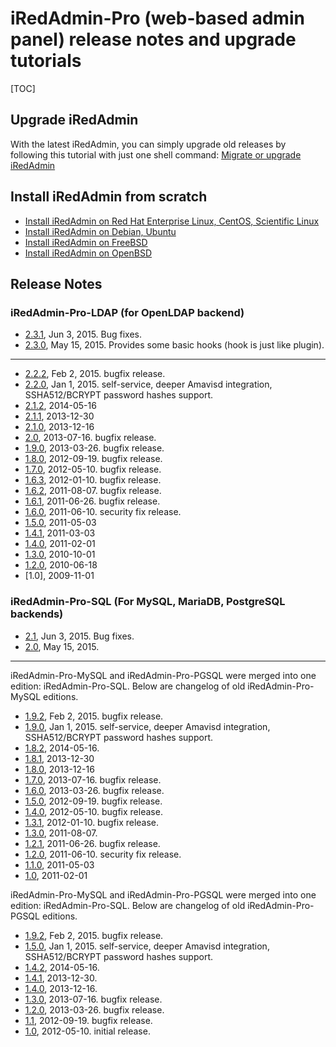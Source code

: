 # iRedAdmin-Pro (web-based admin panel) release notes and upgrade tutorials

[TOC]

## Upgrade iRedAdmin

With the latest iRedAdmin, you can simply upgrade old releases by following
this tutorial with just one shell command:
[Migrate or upgrade iRedAdmin](./migrate.or.upgrade.iredadmin.html)

## Install iRedAdmin from scratch

* [Install iRedAdmin on Red Hat Enterprise Linux, CentOS, Scientific Linux](./install.iredadmin.on.rhel.html)
* [Install iRedAdmin on Debian, Ubuntu](./install.iredadmin.on.debian.html)
* [Install iRedAdmin on FreeBSD](./install.iredadmin.on.freebsd.html)
* [Install iRedAdmin on OpenBSD](./install.iredadmin.on.openbsd.html)

## Release Notes

### iRedAdmin-Pro-LDAP (for OpenLDAP backend)

* [2.3.1](http://www.iredmail.org/forum/topic9281.html), Jun 3, 2015. Bug fixes.
* [2.3.0](http://www.iredmail.org/forum/topic9145.html), May 15, 2015. Provides some basic hooks (hook is just like plugin).

----

* [2.2.2](http://www.iredmail.org/forum/topic8635.html), Feb 2, 2015. bugfix release.
* [2.2.0](http://www.iredmail.org/forum/topic8447.html), Jan 1, 2015. self-service, deeper Amavisd integration, SSHA512/BCRYPT password hashes support.
* [2.1.2](http://www.iredmail.org/forum/topic6925-news-announcements-bug-fixes-iredadminproldap212-has-been-released.html), 2014-05-16
* [2.1.1](http://www.iredmail.org/forum/topic5911.html), 2013-12-30
* [2.1.0](http://www.iredmail.org/forum/topic5832-news-announcements-bug-fixes-iredadminproldap21-has-been-released.html), 2013-12-16
* [2.0](http://www.iredmail.org/forum/topic5168-news-announcements-bug-fixes-iredadminproldap20-has-been-released.html), 2013-07-16. bugfix release.
* [1.9.0](http://www.iredmail.org/forum/topic4647-news-announcements-bug-fixes-iredadminproldap190-has-been-released.html), 2013-03-26. bugfix release.
* [1.8.0](http://www.iredmail.org/forum/topic3919-news-announcements-bug-fixes-iredadminproldap180-has-been-released.html), 2012-09-19. bugfix release.
* [1.7.0](http://www.iredmail.org/forum/topic3369-news-announcements-bug-fixes-iredadminproldap172-has-been-released.html), 2012-05-10. bugfix release.
* [1.6.3](http://www.iredmail.org/wiki/index.php?title=Release.Notes/iRedAdmin-Pro/LDAP/1.6.3), 2012-01-10. bugfix release.
* [1.6.2](http://www.iredmail.org/wiki/index.php?title=Release.Notes/iRedAdmin-Pro/LDAP/1.6.2), 2011-08-07. bugfix release.
* [1.6.1](http://www.iredmail.org/wiki/index.php?title=Release.Notes/iRedAdmin-Pro/LDAP/1.6.1), 2011-06-26. bugfix release.
* [1.6.0](http://www.iredmail.org/wiki/index.php?title=Release.Notes/iRedAdmin-Pro/LDAP/1.6.0), 2011-06-10. security fix release.
* [1.5.0](http://www.iredmail.org/wiki/index.php?title=Release.Notes/iRedAdmin-Pro/LDAP/1.5.0), 2011-05-03
* [1.4.1](http://www.iredmail.org/wiki/index.php?title=Release.Notes/iRedAdmin-Pro/LDAP/1.4.1), 2011-03-03
* [1.4.0](http://www.iredmail.org/wiki/index.php?title=Release.Notes/iRedAdmin-Pro/LDAP/1.4.0), 2011-02-01
* [1.3.0](http://www.iredmail.org/wiki/index.php?title=Release.Notes/iRedAdmin-Pro/LDAP/1.3.0), 2010-10-01
* [1.2.0](http://www.iredmail.org/wiki/index.php?title=Release.Notes/iRedAdmin-Pro/LDAP/1.2.0), 2010-06-18
* [1.0], 2009-11-01

### iRedAdmin-Pro-SQL (For MySQL, MariaDB, PostgreSQL backends)

* [2.1](http://www.iredmail.org/forum/topic9282.html), Jun 3, 2015. Bug fixes.
* [2.0](http://www.iredmail.org/forum/topic9146.html), May 15, 2015.

----

iRedAdmin-Pro-MySQL and iRedAdmin-Pro-PGSQL were merged into one edition:
iRedAdmin-Pro-SQL. Below are changelog of old iRedAdmin-Pro-MySQL editions.

* [1.9.2](http://www.iredmail.org/forum/topic8636.html), Feb 2, 2015. bugfix release.
* [1.9.0](http://www.iredmail.org/forum/topic8448.html), Jan 1, 2015. self-service, deeper Amavisd integration, SSHA512/BCRYPT password hashes support.
* [1.8.2](http://www.iredmail.org/forum/topic6924.html), 2014-05-16.
* [1.8.1](http://www.iredmail.org/forum/topic5912.html), 2013-12-30
* [1.8.0](http://www.iredmail.org/forum/topic5834.html), 2013-12-16
* [1.7.0](http://www.iredmail.org/forum/topic5169.html), 2013-07-16. bugfix release.
* [1.6.0](http://www.iredmail.org/forum/topic4649.html), 2013-03-26. bugfix release.
* [1.5.0](http://www.iredmail.org/forum/topic3920.html), 2012-09-19. bugfix release.
* [1.4.0](http://www.iredmail.org/forum/topic3370.html), 2012-05-10. bugfix release.
* [1.3.1](http://www.iredmail.org/wiki/index.php?title=Release.Notes/iRedAdmin-Pro/MySQL/1.3.1), 2012-01-10. bugfix release.
* [1.3.0](http://www.iredmail.org/wiki/index.php?title=Release.Notes/iRedAdmin-Pro/MySQL/1.3.0), 2011-08-07.
* [1.2.1](http://www.iredmail.org/wiki/index.php?title=Release.Notes/iRedAdmin-Pro/MySQL/1.2.1), 2011-06-26. bugfix release. 
* [1.2.0](http://www.iredmail.org/wiki/index.php?title=Release.Notes/iRedAdmin-Pro/MySQL/1.2.0), 2011-06-10. security fix release.
* [1.1.0](http://www.iredmail.org/wiki/index.php?title=Release.Notes/iRedAdmin-Pro/MySQL/1.1.0), 2011-05-03
* [1.0](http://www.iredmail.org/wiki/index.php?title=Release.Notes/iRedAdmin-Pro/MySQL/1.0), 2011-02-01

iRedAdmin-Pro-MySQL and iRedAdmin-Pro-PGSQL were merged into one edition:
iRedAdmin-Pro-SQL. Below are changelog of old iRedAdmin-Pro-PGSQL editions.

* [1.9.2](http://www.iredmail.org/forum/topic8637.html), Feb 2, 2015. bugfix release.
* [1.5.0](http://www.iredmail.org/forum/topic8449.html), Jan 1, 2015. self-service, deeper Amavisd integration, SSHA512/BCRYPT password hashes support.
* [1.4.2](http://www.iredmail.org/forum/topic6926.html), 2014-05-16.
* [1.4.1](http://www.iredmail.org/forum/topic5913.html), 2013-12-30.
* [1.4.0](http://www.iredmail.org/forum/topic5833.html), 2013-12-16.
* [1.3.0](http://www.iredmail.org/forum/topic5170.html), 2013-07-16. bugfix release.
* [1.2.0](http://www.iredmail.org/forum/topic4650.html), 2013-03-26. bugfix release.
* [1.1](http://www.iredmail.org/forum/topic3921.html), 2012-09-19. bugfix release.
* [1.0](http://www.iredmail.org/wiki/index.php?title=Release.Notes/iRedAdmin-Pro/PGSQL/1.0), 2012-05-10. initial release.

